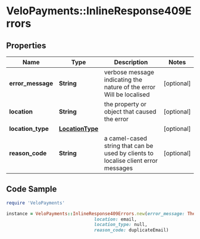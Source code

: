 # VeloPayments::InlineResponse409Errors

## Properties

Name | Type | Description | Notes
------------ | ------------- | ------------- | -------------
**error_message** | **String** | verbose message indicating the nature of the error Will be localised  | [optional] 
**location** | **String** | the property or object that caused the error | [optional] 
**location_type** | [**LocationType**](LocationType.md) |  | [optional] 
**reason_code** | **String** | a camel-cased string that can be used by clients to localise client error messages | [optional] 

## Code Sample

```ruby
require 'VeloPayments'

instance = VeloPayments::InlineResponse409Errors.new(error_message: The resource already exists,
                                 location: email,
                                 location_type: null,
                                 reason_code: duplicateEmail)
```


